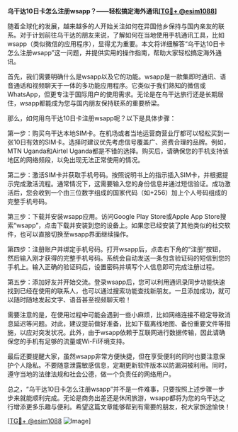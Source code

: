 **乌干达10日卡怎么注册wsapp？——轻松搞定海外通讯[[TG💪+ @esim1088](https://t.me/s/esim1088)]**

随着全球化的发展，越来越多的人开始关注如何在异国他乡保持与国内亲友的联系。对于计划前往乌干达的朋友来说，了解如何在当地使用手机通讯工具，比如wsapp（类似微信的应用程序），显得尤为重要。本文将详细解答“乌干达10日卡怎么注册wsapp”这一问题，并提供实用的操作指南，帮助大家轻松搞定海外通讯。

首先，我们需要明确什么是wsapp以及它的功能。wsapp是一款集即时通讯、语音通话和视频聊天于一体的多功能应用程序。它类似于我们熟知的微信或WhatsApp，但更专注于国际用户的使用需求。无论是在乌干达旅行还是长期居住，wsapp都能成为您与国内朋友保持联系的重要桥梁。

那么，如何用乌干达10日卡注册wsapp呢？以下是具体步骤：

第一步：购买乌干达本地SIM卡。在机场或者当地运营商营业厅都可以轻松买到一张10日有效的SIM卡。选择时建议优先考虑信号覆盖广、资费合理的品牌。例如，MTN Uganda和Airtel Uganda都是不错的选择。购买后，请确保您的手机支持该地区的网络频段，以免出现无法正常使用的情况。

第二步：激活SIM卡并获取手机号码。按照说明书上的指示插入SIM卡，并根据提示完成激活流程。通常情况下，这需要输入您的身份信息并通过短信验证。成功激活后，您会收到一个由三位数字组成的国家代码（如+256）加上个人号码组成的完整手机号码。

第三步：下载并安装wsapp应用。访问Google Play Store或Apple App Store搜索“wsapp”，点击下载并安装到您的设备上。如果您已经安装了其他类似的社交软件，也可以直接切换至wsapp界面继续操作。

第四步：注册账户并绑定手机号码。打开wsapp后，点击右下角的“注册”按钮，然后输入刚才获得的完整手机号码。系统会自动发送一条包含验证码的短信到您的手机上。输入正确的验证码后，设置密码并填写个人信息即可完成注册过程。

第五步：添加好友并开始交流。登录wsapp后，您可以利用通讯录同步功能快速找到已经在使用的联系人，也可以通过搜索功能查找新朋友。一旦添加成功，就可以随时随地发起文字、语音甚至视频聊天啦！

需要注意的是，在使用过程中可能会遇到一些小麻烦，比如网络连接不稳定导致消息延迟等问题。对此，建议提前做好准备，比如下载离线地图、备份重要文件等措施，以应对突发状况。此外，由于wsapp依赖于互联网进行数据传输，因此请确保您的手机有足够的流量或Wi-Fi环境支持。

最后还要提醒大家，虽然wsapp非常方便快捷，但在享受便利的同时也要注意保护个人隐私。不要随意泄露敏感信息，定期更新软件版本以防漏洞被利用。同时，遵守当地的法律法规和社会公德，做一个负责任的网络用户。

总之，“乌干达10日卡怎么注册wsapp”并不是一件难事，只要按照上述步骤一步步来就能顺利完成。无论是商务出差还是休闲旅游，wsapp都将为您的乌干达之行增添更多乐趣与便利。希望这篇文章能够帮到有需要的朋友，祝大家旅途愉快！

[[TG💪+ @esim1088](https://t.me/s/esim1088) ![Image](https://i.postimg.cc/4NQfJmqS/Snipaste-2025-05-13-00-14-12.png)]